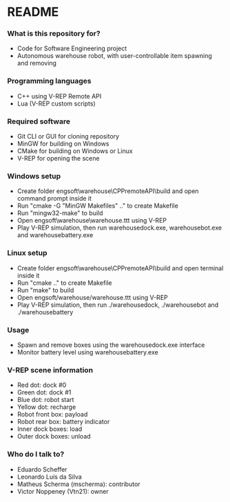 # README #

### What is this repository for? ###

* Code for Software Engineering project
* Autonomous warehouse robot, with user-controllable item spawning and removing

### Programming languages ###
* C++ using V-REP Remote API
* Lua (V-REP custom scripts)

### Required software ###

* Git CLI or GUI for cloning repository
* MinGW for building on Windows
* CMake for building on Windows or Linux
* V-REP for opening the scene

### Windows setup ###

* Create folder engsoft\warehouse\CPPremoteAPI\build and open command prompt inside it
* Run "cmake -G "MinGW Makefiles" .." to create Makefile
* Run "mingw32-make" to build
* Open engsoft\warehouse\warehouse.ttt using V-REP
* Play V-REP simulation, then run warehousedock.exe, warehousebot.exe and warehousebattery.exe

### Linux setup ###

* Create folder engsoft\warehouse\CPPremoteAPI\build and open terminal inside it
* Run "cmake .." to create Makefile
* Run "make" to build
* Open engsoft/warehouse/warehouse.ttt using V-REP
* Play V-REP simulation, then run ./warehousedock, ./warehousebot and ./warehousebattery

### Usage ###
* Spawn and remove boxes using the warehousedock.exe interface
* Monitor battery level using warehousebattery.exe

### V-REP scene information ###
* Red dot: dock #0
* Green dot: dock #1
* Blue dot: robot start
* Yellow dot: recharge
* Robot front box: payload
* Robot rear box: battery indicator
* Inner dock boxes: load
* Outer dock boxes: unload

### Who do I talk to? ###

* Eduardo Scheffer
* Leonardo Luís da Silva
* Matheus Scherma (mscherma): contributor
* Victor Noppeney (Vtn21): owner
